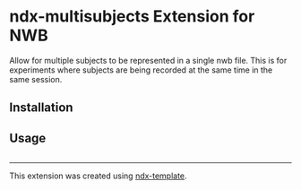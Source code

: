 # ndx-multisubjects Extension for NWB

Allow for multiple subjects to be represented in a single nwb file. This is for experiments where subjects are being recorded at the same time in the same session.

## Installation


## Usage

```python

```

---
This extension was created using [ndx-template](https://github.com/nwb-extensions/ndx-template).
